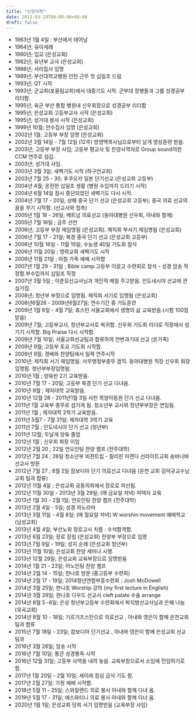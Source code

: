 ```yaml
---
title: "신앙이력"
date: 2011-03-19T00:00:00+09:00
draft: false
---
```


 - 1963년 1월 4일 : 부산에서 태어남
 - 1964년; 유아세례
 - 1980년; 입교 (은성교회)
 - 1982년; 유년부 교사 (은성교회)
 - 1988년; 서리집사 임명
 - 1989년; 부산대학교병원 인턴 근무 첫 십일조 드림
 - 1993년; QT 시작
 - 1993년; 군교회(포울림교회)에서 대중기도 시작. 군부대 장병들과 그룹 성경공부 리더함.
 - 1995년; 육군 부산 통합 병원내 신우회장으로 성경공부 리더함
 - 1995년; 은성교회 고등부교사 시작 (은성교회)
 - 1995년; 성가대 봉사 시작 (은성교회)
 - 1999년 10월; 안수집사 임명 (은성교회)
 - 2002년 1월; 고등부 부장 임명 (은성교회)
 - 2002년 3월 14일 - 7월 12일 (12주) 방영백목사님으로부터 날개 영성훈련 받음.
 - 2003년; 고등부 부장 사임; 고등부 평교사 및 찬양사역자로 Group sound의한 CCM 연주로 섬김.
 - 2003년; 성가대 사임.
 - 2003년 3월 3일; 새벽기도 시작 (하구언교회)
 - 2003년 7월 25 - 30; 후쿠오카 일본 단기선교 (은성교회 고등부)
 - 2004년 4월; 온전한 십일조 생활 (병원 수입까지 드리기 시작)
 - 2004년 6월 14일 잠시 중단되었던 새벽기도 다시 시작.
 - 2004년 7월 17 - 20일; 상해 중국 단기 선교 (은성교회 고등부); 중국 의료 선교의 꿈을 꾸기 시작함. (선교사와 접촉)
 - 2005년 1월 19 - 26일; 베트남 의료선교 (동아대병원 신우회, 아내와 함께)
 - 2005년 7월 16일 ; 금주 선언
 - 2006년; 고등부 부장 재임명됨 (은성교회). 제직회 부서기 재임명됨 (은성교회)
 - 2006년 7월 17 - 21일; 북경 중국 단기 선교 (은성교회 고등부)
 - 2006년 10월 16일 - 11월 15일; 수능생 40일 기도회 참석
 - 2006년 11월 20일 ; 영락교회 새벽기도 시작
 - 2006년 11월 21일 ; 아침 가족 예배 시작함
 - 2007년 1월 29 - 31일 ; Bible camp 고등부 이끌고 수련회로 참석 - 성경 암송 작정함.부수입까지 십일조 작정
 - 2007년 3월 5일 ; 이춘모선교사님과 개인적 메일 주고받음. 인도네시야 선교에 관심가짐.
 - 2008년; 청년부 부장으로 임명됨. 제직회 서기로 임명됨 (은성교회)
 - 2008년6월26 - 2009년6월27일; 연수기간 중 기도훈련
 - 2009년 1월 6일 - 4월 7일; 휴스턴 서울교회에서 생명의 삶 교육받음.(시험 100점 받음)
 - 2009년 7월; 고등부교사, 청년부교사로 복귀함. 신우회 기도회 리더로 직장에서 섬기기 시작함. Big Praise 다시 시작함.
 - 2009년 7월 10일; 서울교회선교팀과 합류하여 연변과기대 선교 (온가족)
 - 2009년 9월; 고등부 토요 기도회 시작함.
 - 2009년 9월; 경배와 찬양팀에서 일렉 연주시작
 - 2010년; 제직회 서기 재임명됨. 서무행정부총무 겸직. 동아대병원 직장 신우회 회장 임명됨. 청년부부장임명됨.
 - 2010년 1월 ; 양육반 2기 교육받음.
 - 2010년 7월 17 - 20일; 고등부 북경 단기 선교 다녀옴.
 - 2010년 9월 ; 제자대학 교육받음.
 - 2010년 12월 28 - 2011년1월 3일 사천 목양아동원 단기 선교 다녀옴.
 - 2011년 1월 교육부 총무로 섬기게 됨. 청소년부 교사와 청년부부장은 연임됨.
 - 2011년 1월 ; 제자대학 2학기 교육받음.
 - 2011년 5월7 - 7월 31일; 제자대학 3학기 교육
 - 2011년 7월 ; 인도네시아 단기 선교 (청년부)
 - 2011년 12월; 두날개 양육 졸업
 - 2012년 1월 ; 신우회 회장 이임
 - 2012년 2월 20 ; 22일 언오인팅 찬양 켐프 (전주대학)
 - 2012년 7월 24 ; 26일 청소년부 비젼트립 - 필리핀 아렌다 선라이트교회 송바나바선교사 방문
 - 2012년 7월 27 ; 8월 2일 캄보디아 단기 의료선교 다녀옴 (온천 교회 김덕규교수님 교회 팀과 합류)
 - 2012년 11월 4일 ; 은성교회 공동의회에서 장로로 피선됨.
 - 2012년 11월 30일 - 2013년 3월 29일; (매 금요일 저녁) 피택자 교육
 - 2013년 1월 30 - 2월 1일; 언오인팅 찬양 켐프 (전주대학)
 - 2013년 2월 4일 - 5일; 성경 파노라마
 - 2013년 3월 11일 - 4월 8일; (매 월요일 저녁) W worshin movement 예배학교 (남성교회)
 - 2013년 4월 4일; 부산노회 장로고시 치름 : 수석합격함.
 - 2013년 6월 23일; 장로 장립 (은성교회) 찬양부 부장으로 임명
 - 2013년 7월 9일 - 19일; 성지 순례 (은성교회 청년부)
 - 2013년 11월 10일; 은성교회 찬양 세미나 시행.
 - 2013년 12월 29일; 은성교회 교육부장으로 임명받음
 - 2014년 1월 21 - 23일; 어노인팅 찬양 켐프
 - 2014년 2월 14 - 15일; 한나호 방문 (중고등부 수련회)
 - 2014년 2월 17 - 19일; 2014청년연합부흥수련회 ; Josh McDowell
 - 2014년 3월 25일; 한나호 Worship 강의 (my first lecture in English)
 - 2014년 3월 28일; 한나호 다우드 선교사 cleft palate 수술 arrange
 - 2014년 8월 5 -6일; 은성 청년부고등부 수련회에서 박지범선교사님과 은혜 나눔 (묵곡교회)
 - 2014년 8월 10 - 18일; 기르기즈스탄으로 의료선교 , 아내와 영은이 함께 온천교회팀과 합류
 - 2015년 7월 18일 - 23일; 캄보디아 단기선교 , 아내와 영은이 함께 은성교회 선교팀과
 - 2016년 3월 28일; 암송 시작
 - 2016년 7월 10일; 통큰 성경통독 시작
 - 2016년 12월 31일; 고등부 사역을 내려 놓음. 교육부장으로서 소임에 전임하기로 함.
 - 2017년 1월 20일 - 2월 10일; 세이래 점심 금식 기도 함.
 - 2017년 2월 27일; 가정 예배 시작함.
 - 2018년 5월 11 - 25일; 스와질랜드 의료 봉사 아내와 함께 다녀 옴.
 - 2019년 5월 17 - 31일; 에스와티니 의료 봉사 아내와 함께 다녀 옴.
 - 2020년 1월 1일; 은성교회 당회 서기 임명받음 (교육부장 사임)
